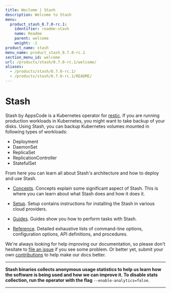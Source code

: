 ```yaml
---
title: Weclome | Stash
description: Welcome to Stash
menu:
  product_stash_0.7.0-rc.1:
    identifier: readme-stash
    name: Readme
    parent: welcome
    weight: -1
product_name: stash
menu_name: product_stash_0.7.0-rc.1
section_menu_id: welcome
url: /products/stash/0.7.0-rc.1/welcome/
aliases:
  - /products/stash/0.7.0-rc.1/
  - /products/stash/0.7.0-rc.1/README/
---
```

# Stash
 Stash by AppsCode is a Kubernetes operator for [restic](https://restic.net). If you are running production workloads in Kubernetes, you might want to take backup of your disks. Using Stash, you can backup Kubernetes volumes mounted in following types of workloads:

- Deployment
- DaemonSet
- ReplicaSet
- ReplicationController
- StatefulSet

From here you can learn all about Stash's architecture and how to deploy and use Stash.

- [Concepts](/docs/concepts/). Concepts explain some significant aspect of Stash. This is where you can learn about what Stash does and how it does it.

- [Setup](/docs/setup/). Setup contains instructions for installing
  the Stash in various cloud providers.

- [Guides](/docs/guides/). Guides show you how to perform tasks with Stash.

- [Reference](/docs/reference/). Detailed exhaustive lists of
command-line options, configuration options, API definitions, and procedures.

We're always looking for help improving our documentation, so please don't hesitate to [file an issue](https://github.com/appscode/stash/issues/new) if you see some problem. Or better yet, submit your own [contributions](/docs/CONTRIBUTING.md) to help
make our docs better.

---

**Stash binaries collects anonymous usage statistics to help us learn how the software is being used and how we can improve it. To disable stats collection, run the operator with the flag** `--enable-analytics=false`.

---
